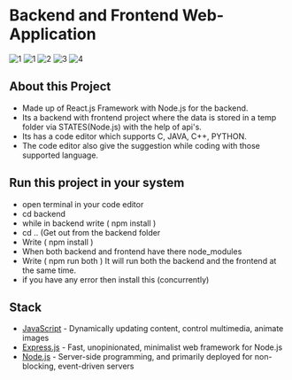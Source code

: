 # Backend and Frontend Web-Application

![1](https://user-images.githubusercontent.com/83027100/201521288-64a1a540-c12f-4112-87c2-86a1ea217204.jpg)
![1](https://user-images.githubusercontent.com/83027100/207076640-77121af8-c521-4594-a6b0-3becf1005f9d.jpg)
![2](https://user-images.githubusercontent.com/83027100/207076670-c457230a-c7ca-4c04-ac70-ded6fb7b1d0a.jpg)
![3](https://user-images.githubusercontent.com/83027100/207076697-8f0be8c9-6230-4857-8d49-807028df7b1b.jpg)
![4](https://user-images.githubusercontent.com/83027100/207076759-0d96eb07-07b6-412b-b64b-1a7af6d2015d.jpg)

## About this Project
- Made up of React.js Framework with Node.js for the backend. 
- Its a backend with frontend project where the data is stored in a temp folder via STATES(Node.js) with the help of api's.
- Its has a code editor which supports C, JAVA, C++, PYTHON.
- The code editor also give the suggestion while coding with those supported language.

## Run this project in your system

- open terminal in your code editor 
- cd backend
- while in backend write ( npm install )
- cd .. (Get out from the backend folder
- Write ( npm install )
- When both backend and frontend have there node_modules
- Write ( npm run both ) It will run both the backend and the frontend at the same time.
- if you have any error then install this (concurrently)

## Stack

- [JavaScript](https://www.javascript.com/) - Dynamically updating content, control multimedia, animate images
- [Express.js](https://expressjs.com/) - Fast, unopinionated, minimalist web framework for Node.js
- [Node.js](https://nodejs.org/en/docs/) - Server-side programming, and primarily deployed for non-blocking, event-driven servers



